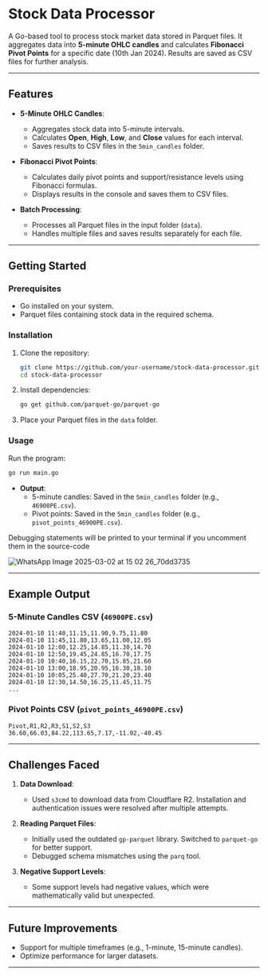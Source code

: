 # **Stock Data Processor**

A Go-based tool to process stock market data stored in Parquet files. It aggregates data into **5-minute OHLC candles** and calculates **Fibonacci Pivot Points** for a specific date (10th Jan 2024). Results are saved as CSV files for further analysis.

---

## **Features**

- **5-Minute OHLC Candles**:
  - Aggregates stock data into 5-minute intervals.
  - Calculates **Open**, **High**, **Low**, and **Close** values for each interval.
  - Saves results to CSV files in the `5min_candles` folder.

- **Fibonacci Pivot Points**:
  - Calculates daily pivot points and support/resistance levels using Fibonacci formulas.
  - Displays results in the console and saves them to CSV files.

- **Batch Processing**:
  - Processes all Parquet files in the input folder (`data`).
  - Handles multiple files and saves results separately for each file.

---

## **Getting Started**

### **Prerequisites**
- Go installed on your system.
- Parquet files containing stock data in the required schema.

### **Installation**
1. Clone the repository:
   ```bash
   git clone https://github.com/your-username/stock-data-processor.git
   cd stock-data-processor
   ```

2. Install dependencies:
   ```bash
   go get github.com/parquet-go/parquet-go
   ```

3. Place your Parquet files in the `data` folder.

### **Usage**
Run the program:
```bash
go run main.go
```

- **Output**:
  - 5-minute candles: Saved in the `5min_candles` folder (e.g., `46900PE.csv`).
  - Pivot points: Saved in the `5min_candles` folder (e.g., `pivot_points_46900PE.csv`).

Debugging statements will be printed to your terminal if you uncomment them in the source-code

![WhatsApp Image 2025-03-02 at 15 02 26_70dd3735](https://github.com/user-attachments/assets/58ad81f2-97ef-4532-8746-e690e6ac2222)

---

## **Example Output**

### **5-Minute Candles CSV (`46900PE.csv`)**
```csvInterval,Open,High,Low,Close
2024-01-10 11:40,11.15,11.90,9.75,11.80
2024-01-10 11:45,11.80,13.65,11.00,12.05
2024-01-10 12:00,12.25,14.85,11.30,14.70
2024-01-10 12:50,19.45,24.85,16.70,17.75
2024-01-10 10:40,16.15,22.70,15.85,21.60
2024-01-10 13:00,18.95,20.95,16.30,18.10
2024-01-10 10:05,25.40,27.70,21.20,23.40
2024-01-10 12:30,14.50,16.25,11.45,11.75
...
```

### **Pivot Points CSV (`pivot_points_46900PE.csv`)**
```csv
Pivot,R1,R2,R3,S1,S2,S3
36.60,66.03,84.22,113.65,7.17,-11.02,-40.45
```

---

## **Challenges Faced**

1. **Data Download**:
   - Used `s3cmd` to download data from Cloudflare R2. Installation and authentication issues were resolved after multiple attempts.

2. **Reading Parquet Files**:
   - Initially used the outdated `gp-parquet` library. Switched to `parquet-go` for better support.
   - Debugged schema mismatches using the `parq` tool.

3. **Negative Support Levels**:
   - Some support levels had negative values, which were mathematically valid but unexpected.

---

## **Future Improvements**

- Support for multiple timeframes (e.g., 1-minute, 15-minute candles).
- Optimize performance for larger datasets.

---
